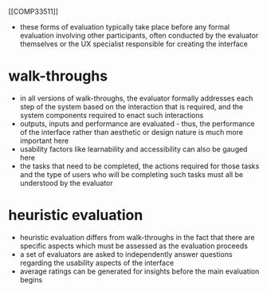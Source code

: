 [[COMP33511]]

- these forms of evaluation typically take place before any formal evaluation involving other participants, often conducted by the evaluator themselves or the UX specialist responsible for creating the interface

# walk-throughs
- in all versions of walk-throughs, the evaluator formally addresses each step of the system based on the interaction that is required, and the system components required to enact such interactions
- outputs, inputs and performance are evaluated - thus, the performance of the interface rather than aesthetic or design nature is much more important here
- usability factors like learnability and accessibility can also be gauged here
- the tasks that need to be completed, the actions required for those tasks and the type of users who will be completing such tasks must all be understood by the evaluator

# heuristic evaluation
- heuristic evaluation differs from walk-throughs in the fact that there are specific aspects which must be assessed as the evaluation proceeds
- a set of evaluators are asked to independently answer questions regarding the usability aspects of the interface
- average ratings can be generated for insights before the main evaluation begins
